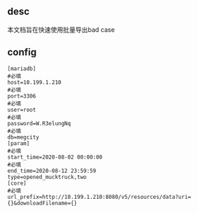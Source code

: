 ## desc
本文档旨在快速使用批量导出bad case
## config
```buildoutcfg
[mariadb]
#必填
host=10.199.1.210
#必填
port=3306
#必填
user=root
#必填
password=W.R3elungNq
#必填
db=megcity
[param]
#必填
start_time=2020-08-02 00:00:00
#必填
end_time=2020-08-12 23:59:59
type=opened_mucktruck,two
[core]
#必填
url_prefix=http://10.199.1.210:8080/v5/resources/data?uri={}&downloadFilename={}
```
